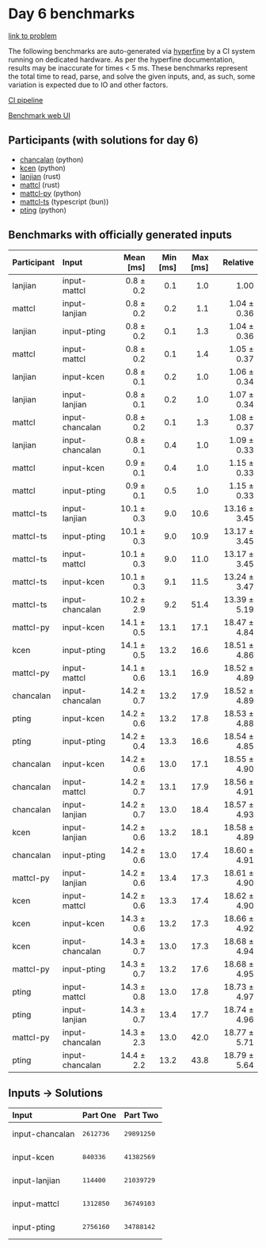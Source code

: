 # Day 6 benchmarks

[link to problem](https://adventofcode.com/2023/day/6)

The following benchmarks are auto-generated via
[hyperfine](https://github.com/sharkdp/hyperfine) by a CI system running on
dedicated hardware. As per the hyperfine documentation, results may be
inaccurate for times < 5 ms. These benchmarks represent the total time to read,
parse, and solve the given inputs, and, as such, some variation is expected due
to IO and other factors.

[CI pipeline](http://ci.papercode.net:8080/teams/main/pipelines/aoc2023)

[Benchmark web UI](https://aoc.ancalagon.black)


## Participants (with solutions for day 6)

- [chancalan](https://github.com/chancalan/aoc2023) (python)
- [kcen](https://github.com/kcen/aoc2023) (python)
- [lanjian](https://github.com/lanjian/aoc-2023) (rust)
- [mattcl](https://github.com/mattcl/aoc2023) (rust)
- [mattcl-py](https://github.com/mattcl/aoc2023-py) (python)
- [mattcl-ts](https://github.com/mattcl/aoc2023-js) (typescript (bun))
- [pting](https://github.com/pting/aoc2023) (python)


## Benchmarks with officially generated inputs

| Participant | Input | Mean [ms] | Min [ms] | Max [ms] | Relative |
|:---|:---|---:|---:|---:|---:|
| lanjian | input-mattcl | 0.8 ± 0.2 | 0.1 | 1.0 | 1.00 |
| mattcl | input-lanjian | 0.8 ± 0.2 | 0.2 | 1.1 | 1.04 ± 0.36 |
| lanjian | input-pting | 0.8 ± 0.2 | 0.1 | 1.3 | 1.04 ± 0.36 |
| mattcl | input-mattcl | 0.8 ± 0.2 | 0.1 | 1.4 | 1.05 ± 0.37 |
| lanjian | input-kcen | 0.8 ± 0.1 | 0.2 | 1.0 | 1.06 ± 0.34 |
| lanjian | input-lanjian | 0.8 ± 0.1 | 0.2 | 1.0 | 1.07 ± 0.34 |
| mattcl | input-chancalan | 0.8 ± 0.2 | 0.1 | 1.3 | 1.08 ± 0.37 |
| lanjian | input-chancalan | 0.8 ± 0.1 | 0.4 | 1.0 | 1.09 ± 0.33 |
| mattcl | input-kcen | 0.9 ± 0.1 | 0.4 | 1.0 | 1.15 ± 0.33 |
| mattcl | input-pting | 0.9 ± 0.1 | 0.5 | 1.0 | 1.15 ± 0.33 |
| mattcl-ts | input-lanjian | 10.1 ± 0.3 | 9.0 | 10.6 | 13.16 ± 3.45 |
| mattcl-ts | input-pting | 10.1 ± 0.3 | 9.0 | 10.9 | 13.17 ± 3.45 |
| mattcl-ts | input-mattcl | 10.1 ± 0.3 | 9.0 | 11.0 | 13.17 ± 3.45 |
| mattcl-ts | input-kcen | 10.1 ± 0.3 | 9.1 | 11.5 | 13.24 ± 3.47 |
| mattcl-ts | input-chancalan | 10.2 ± 2.9 | 9.2 | 51.4 | 13.39 ± 5.19 |
| mattcl-py | input-kcen | 14.1 ± 0.5 | 13.1 | 17.1 | 18.47 ± 4.84 |
| kcen | input-pting | 14.1 ± 0.5 | 13.2 | 16.6 | 18.51 ± 4.86 |
| mattcl-py | input-mattcl | 14.1 ± 0.6 | 13.1 | 16.9 | 18.52 ± 4.89 |
| chancalan | input-chancalan | 14.2 ± 0.7 | 13.2 | 17.9 | 18.52 ± 4.89 |
| pting | input-kcen | 14.2 ± 0.6 | 13.2 | 17.8 | 18.53 ± 4.88 |
| pting | input-pting | 14.2 ± 0.4 | 13.3 | 16.6 | 18.54 ± 4.85 |
| chancalan | input-kcen | 14.2 ± 0.6 | 13.0 | 17.1 | 18.55 ± 4.90 |
| chancalan | input-mattcl | 14.2 ± 0.7 | 13.1 | 17.9 | 18.56 ± 4.91 |
| chancalan | input-lanjian | 14.2 ± 0.7 | 13.0 | 18.4 | 18.57 ± 4.93 |
| kcen | input-lanjian | 14.2 ± 0.6 | 13.2 | 18.1 | 18.58 ± 4.89 |
| chancalan | input-pting | 14.2 ± 0.6 | 13.0 | 17.4 | 18.60 ± 4.91 |
| mattcl-py | input-lanjian | 14.2 ± 0.6 | 13.4 | 17.3 | 18.61 ± 4.90 |
| kcen | input-mattcl | 14.2 ± 0.6 | 13.3 | 17.4 | 18.62 ± 4.90 |
| kcen | input-kcen | 14.3 ± 0.6 | 13.2 | 17.3 | 18.66 ± 4.92 |
| kcen | input-chancalan | 14.3 ± 0.7 | 13.0 | 17.3 | 18.68 ± 4.94 |
| mattcl-py | input-pting | 14.3 ± 0.7 | 13.2 | 17.6 | 18.68 ± 4.95 |
| pting | input-mattcl | 14.3 ± 0.8 | 13.0 | 17.8 | 18.73 ± 4.97 |
| pting | input-lanjian | 14.3 ± 0.7 | 13.4 | 17.7 | 18.74 ± 4.96 |
| mattcl-py | input-chancalan | 14.3 ± 2.3 | 13.0 | 42.0 | 18.77 ± 5.71 |
| pting | input-chancalan | 14.4 ± 2.2 | 13.2 | 43.8 | 18.79 ± 5.64 |


## Inputs -> Solutions

| Input | Part One | Part Two |
|:---|:---|:---|
|input-chancalan|<pre>2612736</pre>|<pre>29891250</pre>|
|input-kcen|<pre>840336</pre>|<pre>41382569</pre>|
|input-lanjian|<pre>114400</pre>|<pre>21039729</pre>|
|input-mattcl|<pre>1312850</pre>|<pre>36749103</pre>|
|input-pting|<pre>2756160</pre>|<pre>34788142</pre>|